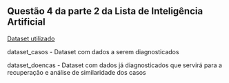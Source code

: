 ## Questão 4 da parte 2 da Lista de Inteligência Artificial

[Dataset utilizado](https://www.kaggle.com/datasets/uom190346a/disease-symptoms-and-patient-profile-dataset/data)

dataset_casos - Dataset com dados a serem diagnosticados

dataset_doencas - Dataset com dados já diagnosticados que servirá para a recuperação e análise de similaridade dos casos
